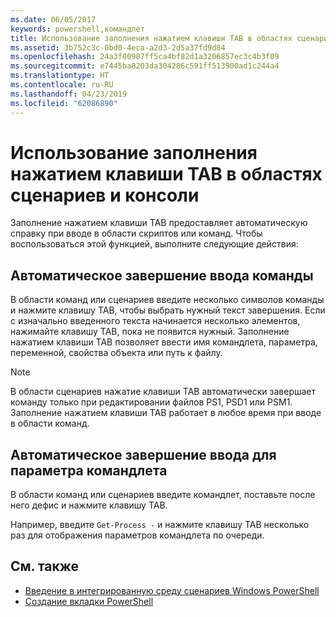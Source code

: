 ```yaml
---
ms.date: 06/05/2017
keywords: powershell,командлет
title: Использование заполнения нажатием клавиши TAB в областях сценариев и консоли
ms.assetid: 3b752c3c-0bd0-4eca-a2d3-2d5a37fd9d84
ms.openlocfilehash: 24a3f00987ff5ca4bf82d1a3206857ec3c4b3f09
ms.sourcegitcommit: e7445ba8203da304286c591ff513900ad1c244a4
ms.translationtype: HT
ms.contentlocale: ru-RU
ms.lasthandoff: 04/23/2019
ms.locfileid: "62086890"
---
```

# <a name="how-to-use-tab-completion-in-the-script-pane-and-console-pane"></a>Использование заполнения нажатием клавиши TAB в областях сценариев и консоли

Заполнение нажатием клавиши TAB предоставляет автоматическую справку при вводе в области скриптов или команд. Чтобы воспользоваться этой функцией, выполните следующие действия:

## <a name="to-automatically-complete-a-command-entry"></a>Автоматическое завершение ввода команды

В области команд или сценариев введите несколько символов команды и нажмите клавишу TAB, чтобы выбрать нужный текст завершения. Если с изначально введенного текста начинается несколько элементов, нажимайте клавишу TAB, пока не появится нужный. Заполнение нажатием клавиши TAB позволяет ввести имя командлета, параметра, переменной, свойства объекта или путь к файлу.

> [!NOTE]
> В области сценариев нажатие клавиши TAB автоматически завершает команду только при редактировании файлов PS1, PSD1 или PSM1. Заполнение нажатием клавиши TAB работает в любое время при вводе в области команд.

## <a name="to-automatically-complete-a-cmdlet-parameter-entry"></a>Автоматическое завершение ввода для параметра командлета

В области команд или сценариев введите командлет, поставьте после него дефис и нажмите клавишу TAB.

Например, введите `Get-Process -` и нажмите клавишу TAB несколько раз для отображения параметров командлета по очереди.

## <a name="see-also"></a>См. также

- [Введение в интегрированную среду сценариев Windows PowerShell](Introducing-the-Windows-PowerShell-ISE.md)
- [Создание вкладки PowerShell](How-to-Create-a-PowerShell-Tab-in-Windows-PowerShell-ISE.md)
